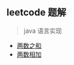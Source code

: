 ## leetcode 题解
> java 语言实现

- [两数之和](./src/com/lele/leetcode/algorithms/TwoSum.java)
- [两数相加](./src/com/lele/leetcode/algorithms/AddTwoNumbers.java)